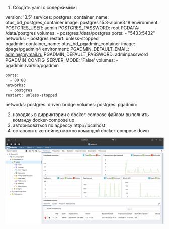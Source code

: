 1. Создать yaml с содержимым:

version: '3.5'
services:
  postgres:
    container_name: otus_bd_postgres_container
    image: postgres:15.3-alpine3.18
    environment:
      POSTGRES_USER: admin
      POSTGRES_PASSWORD: root
      PGDATA: /data/postgres
    volumes:
      - postgres:/data/postgres
    ports:
      - "5433:5432"
    networks:
      - postgres
    restart: unless-stopped  
  pgadmin:
    container_name: otus_bd_pgadmin_container
    image: dpage/pgadmin4
    environment:
      PGADMIN_DEFAULT_EMAIL: admin@mymail.ru
      PGADMIN_DEFAULT_PASSWORD: adminpassword
      PGADMIN_CONFIG_SERVER_MODE: 'False'
    volumes:
      - pgadmin:/var/lib/pgadmin

    ports:
      - 80:80
    networks:
      - postgres
    restart: unless-stopped
networks:
  postgres:
    driver: bridge
volumes:
    postgres:
    pgadmin:

2. находясь в дирриктории с docker-compose файлом выполнить команду docker-compose up 
3. авторизоваться по адрессу http://localhost
4. остановить контейнер можно командой docker-compose down

![Image alt](https://github.com/dmatwe/projects/blob/main/OTUS_BD/3.%20контейнер%20%20PostgreSQL/Screenshot%20.png)